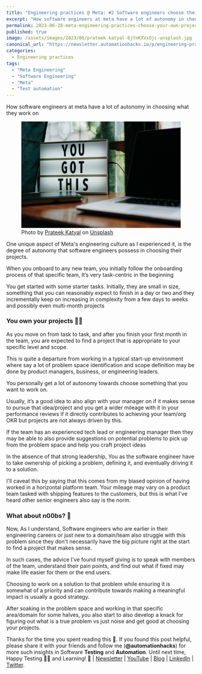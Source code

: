 ```yaml
---
title: "Engineering practices @ Meta: #2 Software engineers choose their projects"
excerpt: "How software engineers at meta have a lot of autonomy in choosing what they work on"
permalink: 2023-06-28-meta-engineering-practices-choose-your-own-projects
published: true
image: /assets/images/2023/06/prateek-katyal-6jYnKXVxOjc-unsplash.jpg
canonical_url: "https://newsletter.automationhacks.io/p/engineering-practices-meta-2-software"
categories:
  - Engineering practices
tags:
  - "Meta Engineering"
  - "Software Engineering"
  - "Meta"
  - "Test automation"
---
```


How software engineers at meta have a lot of autonomy in choosing what they work on

<figure class="image">
    <img src="assets/images/2023/06/prateek-katyal-6jYnKXVxOjc-unsplash.jpg" alt="You got this written in a screen with a laptop by the side">
    <figcaption>
        Photo by <a
            href="https://unsplash.com/de/@prateekkatyal?utm_source=unsplash&utm_medium=referral&utm_content=creditCopyText">Prateek Katyal</a>
on <a
            href="https://unsplash.com/photos/6jYnKXVxOjc?utm_source=unsplash&utm_medium=referral&utm_content=creditCopyText">Unsplash</a> 
    </figcaption>
</figure>

One unique aspect of Meta's engineering culture as I experienced it, is the degree of autonomy that software engineers possess in choosing their projects.

When you onboard to any new team, you initially follow the onboarding process of that specific team, It’s very task-centric in the beginning

You get started with some starter tasks. Initially, they are small in size, something that you can reasonably expect to finish in a day or two and they incrementally keep on increasing in complexity from a few days to weeks and possibly even multi-month projects


### You own your projects 🫵🏼

As you move on from task to task, and after you finish your first month in the team, you are expected to find a project that is appropriate to your specific level and scope. 

This is quite a departure from working in a typical start-up environment where say a lot of problem space identification and scope definition may be done by product managers, business, or engineering leaders.

You personally get a lot of autonomy towards choose something that you want to work on.

Usually, it’s a good idea to also align with your manager on if it makes sense to pursue that idea/project and you get a wider mileage with it in your performance reviews if it directly contributes to achieving your team/org OKR but projects are not always driven by this.

If the team has an experienced tech lead or engineering manager then they may be able to also provide suggestions on potential problems to pick up from the problem space and help you craft project ideas

In the absence of that strong leadership, You as the software engineer have to take ownership of picking a problem, defining it, and eventually driving it to a solution.

I'll caveat this by saying that this comes from my biased opinion of having worked in a horizontal platform team. Your mileage may vary on a product team tasked with shipping features to the customers, but this is what I've heard other senior engineers also say is the norm.


### What about n00bs? 🤔

Now, As I understand, Software engineers who are earlier in their engineering careers or just new to a domain/team also struggle with this problem since they don't necessarily have the big picture right at the start to find a project that makes sense.

In such cases, the advice I've found myself giving is to speak with members of the team, understand their pain points, and find out what if fixed may make life easier for them or the end users. 

Choosing to work on a solution to that problem while ensuring it is somewhat of a priority and can contribute towards making a meaningful impact is usually a good strategy.

After soaking in the problem space and working in that specific area/domain for some halves, you also start to also develop a knack for figuring out what is a true problem vs just noise and get good at choosing your projects.

Thanks for the time you spent reading this 🙌. If you found this post helpful, please share it with your friends and follow me (**@automationhacks**) for more such insights in Software **Testing** and **Automation**. Until next time, Happy Testing 🕵🏻 and Learning! 🌱 | [Newsletter](https://newsletter.automationhacks.io/) | [YouTube](https://www.youtube.com/@automationhacks) | [Blog](https://automationhacks.io/) | [LinkedIn](https://www.linkedin.com/in/automationhacks/) | [Twitter](https://twitter.com/automationhacks).
